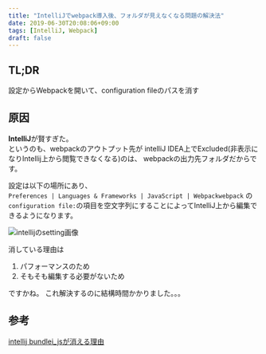 ```yaml
---
title: "IntelliJでwebpack導入後、フォルダが見えなくなる問題の解決法"
date: 2019-06-30T20:08:06+09:00
tags: [IntelliJ, Webpack]
draft: false
---
```

## TL;DR
設定からWebpackを開いて、configuration fileのパスを消す

## 原因
**IntelliJ**が賢すぎた。  
というのも、webpackのアウトプット先が
intelliJ IDEA上でExcluded(非表示になりIntellij上から閲覧できなくなる)のは、
webpackの出力先フォルダだからです。

設定は以下の場所にあり、  
`Preferences | Languages & Frameworks | JavaScript | Webpackwebpack`  の`configuration file:`の項目を空文字列にすることによってIntelliJ上から編集できるようになります。  

![intellijのsetting画像](/intellij/intellij-webpack.png)

消している理由は

1. パフォーマンスのため  
2. そもそも編集する必要がないため

ですかね。
これ解決するのに結構時間かかりました。。。

## 参考
[intellij bundlei\_jsが消える理由](https://youtrack.jetbrains.com/issue/WEB-35875)
